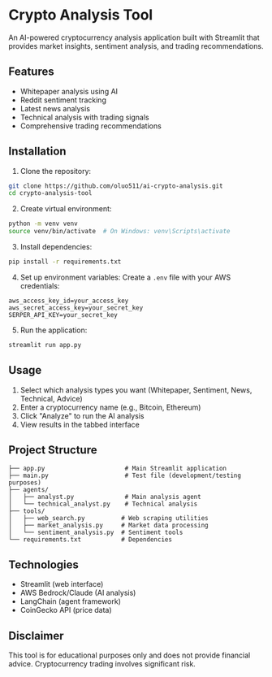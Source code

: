 # Crypto Analysis Tool

An AI-powered cryptocurrency analysis application built with Streamlit that provides market insights, sentiment analysis, and trading recommendations.

## Features

- Whitepaper analysis using AI
- Reddit sentiment tracking
- Latest news analysis
- Technical analysis with trading signals
- Comprehensive trading recommendations

## Installation

1. Clone the repository:
```bash
git clone https://github.com/oluo511/ai-crypto-analysis.git
cd crypto-analysis-tool
```

2. Create virtual environment:
```bash
python -m venv venv
source venv/bin/activate  # On Windows: venv\Scripts\activate
```

3. Install dependencies:
```bash
pip install -r requirements.txt
```

4. Set up environment variables:
Create a `.env` file with your AWS credentials:
```env
aws_access_key_id=your_access_key
aws_secret_access_key=your_secret_key
SERPER_API_KEY=your_secret_key
```

5. Run the application:
```bash
streamlit run app.py
```

## Usage

1. Select which analysis types you want (Whitepaper, Sentiment, News, Technical, Advice)
2. Enter a cryptocurrency name (e.g., Bitcoin, Ethereum)
3. Click "Analyze" to run the AI analysis
4. View results in the tabbed interface

## Project Structure

```
├── app.py                      # Main Streamlit application
├── main.py                     # Test file (development/testing purposes)
├── agents/
│   ├── analyst.py              # Main analysis agent
│   └── technical_analyst.py    # Technical analysis
├── tools/
│   ├── web_search.py          # Web scraping utilities
│   ├── market_analysis.py     # Market data processing
│   └── sentiment_analysis.py  # Sentiment tools
└── requirements.txt           # Dependencies
```

## Technologies

- Streamlit (web interface)
- AWS Bedrock/Claude (AI analysis)
- LangChain (agent framework)
- CoinGecko API (price data)

## Disclaimer

This tool is for educational purposes only and does not provide financial advice. Cryptocurrency trading involves significant risk.
